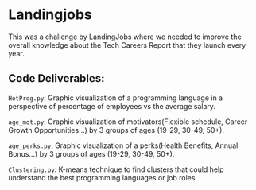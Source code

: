 # Landingjobs

This was a challenge by LandingJobs where we needed to improve the overall knowledge about the Tech Careers Report that they launch every year.

## Code Deliverables:
  `HotProg.py`: Graphic visualization of a programming language in a perspective of percentage of employees vs the average salary.
  
  `age_mot.py`:  Graphic visualization of motivators(Flexible schedule, Career Growth Opportunities...) by 3 groups of ages (19-29, 30-49, 50+).
  
  `age_perks.py`:  Graphic visualization of a perks(Health Benefits, Annual Bonus...) by 3 groups of ages (19-29, 30-49, 50+).
  
  `Clustering.py`:  K-means technique to find clusters that could help understand the best programming languages or job roles
